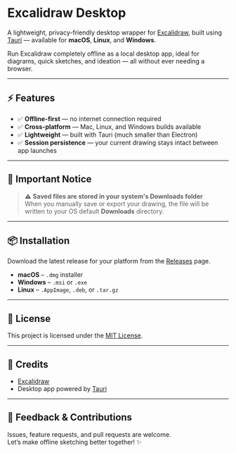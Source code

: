 # Excalidraw Desktop

A lightweight, privacy-friendly desktop wrapper for [Excalidraw](https://excalidraw.com), built using [Tauri](https://tauri.app) — available for **macOS**, **Linux**, and **Windows**.

Run Excalidraw completely offline as a local desktop app, ideal for diagrams, quick sketches, and ideation — all without ever needing a browser.

---

## ⚡ Features

- ✅ **Offline-first** — no internet connection required
- ✅ **Cross-platform** — Mac, Linux, and Windows builds available
- ✅ **Lightweight** — built with Tauri (much smaller than Electron)
- ✅ **Session persistence** — your current drawing stays intact between app launches

---

## 🚨 Important Notice

> ⚠️ **Saved files are stored in your system's Downloads folder**  
> When you manually save or export your drawing, the file will be written to your OS default **Downloads** directory.  

---

## 📦 Installation

Download the latest release for your platform from the [Releases](https://github.com/burnt0rice/excalidraw-desktop/releases) page.

- **macOS** – `.dmg` installer
- **Windows** – `.msi` or `.exe`
- **Linux** – `.AppImage`, `.deb`, or `.tar.gz`

---

## 🧾 License

This project is licensed under the [MIT License](LICENSE).

---

## 🙌 Credits

- [Excalidraw](https://github.com/excalidraw/excalidraw)
- Desktop app powered by [Tauri](https://tauri.app)

---

## 💬 Feedback & Contributions

Issues, feature requests, and pull requests are welcome.  
Let’s make offline sketching better together! ✨

